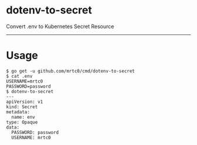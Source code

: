 # dotenv-to-secret

Convert .env to Kubernetes Secret Resource

---

# Usage

```shell
$ go get -u github.com/mrtc0/cmd/dotenv-to-secret
$ cat .env
USERNAME=mrtc0
PASSWORD=password
$ dotenv-to-secret
---
apiVersion: v1
kind: Secret
metadata:
  name: env
type: Opaque
data:
  PASSWORD: password
  USERNAME: mrtc0
```
